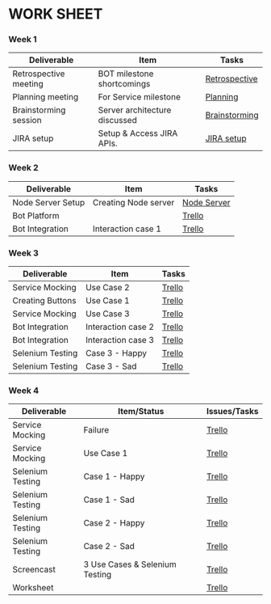 ﻿# WORK SHEET
 
### Week 1

| Deliverable   | Item   | Tasks
| ------------- | ------------  |  ------------
| Retrospective meeting | BOT milestone shortcomings | [Retrospective](https://trello.com/c/9l2Nvzyp/24-retrospective-meeting)
| Planning meeting | For Service milestone | [Planning](https://trello.com/c/Xr0HXP2h/25-planning-meeting)
| Brainstorming session | Server architecture discussed | [Brainstorming](https://trello.com/c/LOCKyHMA/26-brainstorming-session)
| JIRA setup |  Setup & Access JIRA APIs.  | [JIRA setup](https://trello.com/c/TUlrnLIl/29-jira-setup) 

### Week 2

| Deliverable   | Item   |  Tasks
| ------------- | ------------  |  ------------
| Node Server Setup | Creating Node server  | [Node Server](https://trello.com/c/uxzFAOIw/28-node-server-setup)
| Bot Platform | &nbsp; | [Trello](https://trello.com/c/GKjGuoWi/4-bot-platform)
| Bot Integration | Interaction case 1   | [Trello](https://trello.com/c/W0zRaAYD/9-user-interaction-use-case-1)

### Week 3

| Deliverable   | Item   |  Tasks
| ------------- | ------------  |  ------------
| Service Mocking | Use Case 2   | [Trello](https://trello.com/c/KAd5p6K3/7-mocking-service-use-case-2) 
| Creating Buttons | Use Case 1  | [Trello](https://trello.com/c/W0zRaAYD/9-user-interaction-use-case-1)
| Service Mocking | Use Case 3   | [Trello](https://trello.com/c/7wm4SrfV/8-mocking-service-use-case-3)
| Bot Integration | Interaction case 2   | [Trello](https://trello.com/c/m8ayfzb5/10-user-interaction-use-case-2)
| Bot Integration | Interaction case 3  | [Trello](https://trello.com/c/cBtZ98hF/11-user-interaction-use-case-3)
| Selenium Testing | Case 3 - Happy | [Trello](https://trello.com/c/7wm4SrfV/8-mocking-service-use-case-3)
| Selenium Testing | Case 3 - Sad | [Trello](https://trello.com/c/7wm4SrfV/8-mocking-service-use-case-3)

### Week 4

| Deliverable   | Item/Status   |  Issues/Tasks
| ------------- | ------------  |  ------------
| Service Mocking | Failure  | [Trello](https://trello.com/c/t6QEdML9/23-issue-with-use-case-3-mocking-script-error-try-executing-subflows-of-use-case-3)
| Service Mocking | Use Case 1   | [Trello](https://trello.com/c/4seOJtJo/3-mocking-service-use-case-1)
| Selenium Testing | Case 1 - Happy | [Trello](https://trello.com/c/hUwrKvxM/6-selenium-testing-use-case-1)
| Selenium Testing | Case 1 - Sad | [Trello](https://trello.com/c/hUwrKvxM/6-selenium-testing-use-case-1)
| Selenium Testing | Case 2 - Happy | [Trello](https://trello.com/c/vai5b0EA/13-selenium-testing-use-case-2)
| Selenium Testing | Case 2 - Sad | [Trello](https://trello.com/c/vai5b0EA/13-selenium-testing-use-case-2)
| Screencast| 3 Use Cases & Selenium Testing  | [Trello](https://trello.com/c/DNDK7bOC/12-screencast)
| Worksheet | &nbsp; | [Trello](https://trello.com/c/qXOot4ur/22-worksheet)



